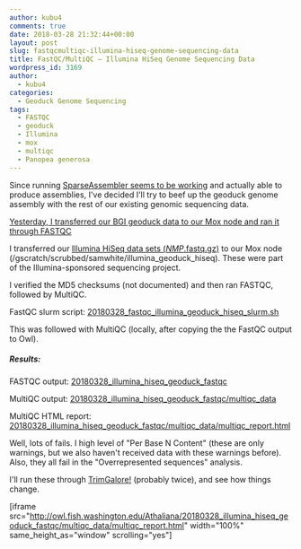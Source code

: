 ```yaml
---
author: kubu4
comments: true
date: 2018-03-28 21:32:44+00:00
layout: post
slug: fastqcmultiqc-illumina-hiseq-genome-sequencing-data
title: FastQC/MultiQC – Illumina HiSeq Genome Sequencing Data
wordpress_id: 3169
author:
  - kubu4
categories:
  - Geoduck Genome Sequencing
tags:
  - FASTQC
  - geoduck
  - Illumina
  - mox
  - multiqc
  - Panopea generosa
---
```


Since running [SparseAssembler seems to be working](2018/03/27/assembly-geoduck-novaseq-using-sparseassembler-kmer-101.html) and actually able to produce assemblies, I've decided I'll try to beef up the geoduck genome assembly with the rest of our existing genomic sequencing data.

[Yesterday, I transferred our BGI geoduck data to our Mox node and ran it through FASTQC](2018/03/27/fastqcmultiqc-bgi-geoduck-genome-sequencing-data.html)

I transferred our [Illumina HiSeq data sets (*NMP*.fastq.gz)](http://owl.fish.washington.edu/nightingales/P_generosa/) to our Mox node (/gscratch/scrubbed/samwhite/illumina_geoduck_hiseq). These were part of the Illumina-sponsored sequencing project.

I verified the MD5 checksums (not documented) and then ran FASTQC, followed by MultiQC.

FastQC slurm script: [20180328_fastqc_illumina_geoduck_hiseq_slurm.sh](http://owl.fish.washington.edu/Athaliana/20180328_illumina_hiseq_geoduck_fastqc/20180328_fastqc_illumina_geoduck_hiseq_slurm.sh)

This was followed with MultiQC (locally, after copying the the FastQC output to Owl).



##### Results:



FASTQC output: [20180328_illumina_hiseq_geoduck_fastqc](http://owl.fish.washington.edu/Athaliana/20180328_illumina_hiseq_geoduck_fastqc/)

MultiQC output: [20180328_illumina_hiseq_geoduck_fastqc/multiqc_data](http://owl.fish.washington.edu/Athaliana/20180328_illumina_hiseq_geoduck_fastqc/multiqc_data/)

MultiQC HTML report: [20180328_illumina_hiseq_geoduck_fastqc/multiqc_data/multiqc_report.html](http://owl.fish.washington.edu/Athaliana/20180328_illumina_hiseq_geoduck_fastqc/multiqc_data/multiqc_report.html)

Well, lots of fails. I high level of "Per Base N Content" (these are only warnings, but we also haven't received data with these warnings before). Also, they all fail in the "Overrepresented sequences" analysis.

I'll run these through [TrimGalore!](https://www.bioinformatics.babraham.ac.uk/projects/trim_galore/) (probably twice), and see how things change.

[iframe src="http://owl.fish.washington.edu/Athaliana/20180328_illumina_hiseq_geoduck_fastqc/multiqc_data/multiqc_report.html" width="100%" same_height_as="window" scrolling="yes"]

